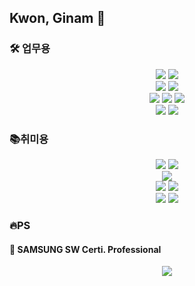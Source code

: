 ## Kwon, Ginam 👋
### 🛠 업무용
<div align=center> 
  <img src="https://img.shields.io/badge/Java-ED8B00?style=for-the-badge&logo=openjdk&logoColor=white">
  <img src="https://img.shields.io/badge/Shell_Script-121011?style=for-the-badge&logo=gnu-bash&logoColor=white">
  <br>
  <img src="https://img.shields.io/badge/Oracle-F80000?style=for-the-badge&logo=Oracle&logoColor=white">
  <img src="https://img.shields.io/badge/MySQL-005C84?style=for-the-badge&logo=mysql&logoColor=white">
  <br>
  <img src="https://img.shields.io/badge/GIT-E44C30?style=for-the-badge&logo=git&logoColor=white">
  <img src="https://img.shields.io/badge/GitHub-100000?style=for-the-badge&logo=github&logoColor=white">
  <img src="https://img.shields.io/badge/confluence-%23172BF4.svg?style=for-the-badge&logo=confluence&logoColor=white">
  <br>
  <img src="https://img.shields.io/badge/Linux-FCC624?style=for-the-badge&logo=linux&logoColor=black">
  <img src="https://img.shields.io/badge/Red%20Hat-EE0000?style=for-the-badge&logo=redhat&logoColor=white">
</div>

### 📚취미용
<div align=center> 
  <img src="https://img.shields.io/badge/c++-00599C?style=for-the-badge&logo=c%2B%2B&logoColor=white">
  <img src="https://img.shields.io/badge/python-3776AB?style=for-the-badge&logo=python&logoColor=white">
  <br>
  <img src="https://img.shields.io/badge/Oracle-F80000?style=for-the-badge&logo=oracle&logoColor=black">
  <br>
  <img src="https://img.shields.io/badge/VMware-607078?logo=vmware&logoColor=white&style=for-the-badge">
  <img src="https://img.shields.io/badge/docker-%230db7ed.svg?style=for-the-badge&logo=docker&logoColor=white">
  <br>
  <img src="https://img.shields.io/badge/Ubuntu-E95420?style=for-the-badge&logo=ubuntu&logoColor=white">
  <img src="https://img.shields.io/badge/Cent%20OS-262577?style=for-the-badge&logo=CentOS&logoColor=white">
</div>

### 🔥PS
#### 📜 SAMSUNG SW Certi. Professional
<div align=center>
  <img src="http://mazassumnida.wtf/api/generate_badge?boj=ginami0129b">
</div>
